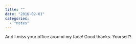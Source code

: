 ```yaml
---
title: ""
date: "2016-02-01"
categories: 
  - "notes"
---
```


And I miss your office around my face! Good thanks. Yourself?

